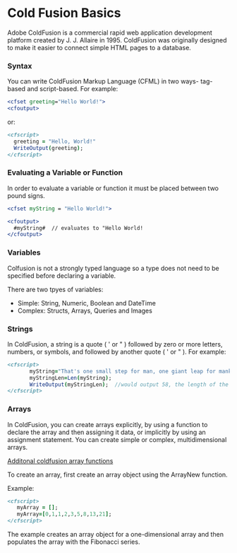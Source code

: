 # Cold Fusion Basics
Adobe ColdFusion is a commercial rapid web application development platform created by J. J. Allaire in 1995. 
ColdFusion was originally designed to make it easier to connect simple HTML pages to a database.

### Syntax

You can write ColdFusion Markup Language (CFML) in two ways- tag-based and script-based. 
For example:
```coldfusion
<cfset greeting="Hello World!">
<cfoutput>
```

or:
```coldfusion
<cfscript>
  greeting = "Hello, World!"
  WriteOutput(greeting);
</cfscript>
```

### Evaluating a Variable or Function
In order to evaluate a variable or function it must be placed between two pound signs.

```coldfusion
<cfset myString = "Hello World!">

<cfoutput>
  #myString#  // evaluates to "Hello World!
</cfoutput>
```

### Variables
Colfusion is not a strongly typed language so a type does not need to be specified before declaring a variable.

There are two tpyes of variables:
* Simple: String, Numeric, Boolean and DateTime
* Complex: Structs, Arrays, Queries and Images

### Strings
In ColdFusion, a string is a quote ( ' or " ) followed by zero or more letters, numbers, or symbols, and followed by another quote ( ' or " ). For example:

```coldfusion
<cfscript>
       myString="That's one small step for man, one giant leap for mankind.";
       myStringLen=Len(myString);
       WriteOutput(myStringLen);  //would output 58, the length of the string
</cfscript>
```

### Arrays
In ColdFusion, you can create arrays explicitly, by using a function to declare the array and then assigning it data, or implicitly by using an assignment statement. You can create simple or complex, multidimensional arrays.

[Additonal coldfusion array functions](https://helpx.adobe.com/coldfusion/cfml-reference/coldfusion-functions/functions-by-category/array-functions.html)

To create an array, first create an array object using the ArrayNew function. 

Example:
```coldfusion
<cfscript>
   myArray = [];
   myArray=[0,1,1,2,3,5,8,13,21];
</cfscript>
```
The example creates an array object for a one-dimensional array and then populates the array with the Fibonacci series.

